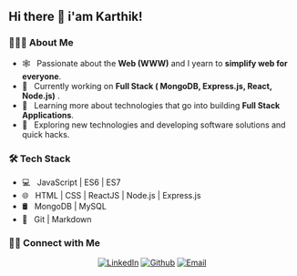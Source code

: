 ## Hi there 👋 i'am Karthik!

<h3> 👨🏻‍💻 About Me </h3>

- 🕸️ &nbsp; Passionate about the **Web (WWW)** and I yearn to **simplify web for everyone**.
- 🔭 &nbsp; Currently working on **Full Stack ( MongoDB, Express.js, React, Node.js)** .
- 🌱 &nbsp; Learning more about technologies that go into building **Full Stack Applications**.
- 🤔 &nbsp; Exploring new technologies and developing software solutions and quick hacks.

<h3>🛠 Tech Stack</h3>

- 💻 &nbsp; JavaScript | ES6 | ES7
- 🌐 &nbsp; HTML | CSS | ReactJS | Node.js | Express.js 
- 🛢 &nbsp; MongoDB | MySQL
- 🔧 &nbsp; Git | Markdown

<h3> 🤝🏻 Connect with Me </h3>

<p align="center">
<a href="https://www.linkedin.com/in/karthikdokki/"><img alt="LinkedIn" src="https://img.shields.io/badge/LinkedIn-M%20Karthik%20D-blue?style=flat&logo=linkedin"></a>
<a href="https://github.com/karthikdk"><img alt="Github" src="https://img.shields.io/badge/GitHub-KARTHIK D-blue?style=flat&logo=github"></a>
<a href="mailto:dk.karthikd9@gmail.com"><img alt="Email" src="https://img.shields.io/badge/Email-dk.karthikd9%40gmail.com-blue?style=flat&logo=gmail"></a>
</p>
